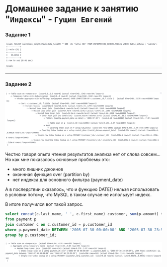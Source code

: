 # Домашнее задание к занятию "`Индексы`" - `Гущин Евгений`

### Задание 1

![task1](../../img/12_RDB/HW5/Task1.png)

---

### Задание 2

![task1](../../img/12_RDB/HW5/Task2.png)


Честно говоря опыта чтения результатов анализа нет от слова совсем...
Но как мне показалось основные проблемы это:
 - много лишних джоинов
 - оконнная функция over (partition by)
 - нет индекса для основного фильтра (payment_date)

 А в последствии оказалось, что и функцию DATE() нельзя использовать в условии потому, что 
 MySQL в таком случае не использует индекс.

В итоге получился вот такой запроc.

```sql
select concat(c.last_name, ' ', c.first_name) customer, sum(p.amount) total_amount
from payment p
join customer c on c.customer_id = p.customer_id
where p.payment_date BETWEEN '2005-07-30 00:00:00' AND '2005-07-30 23:59:59'
group by p.customer_id;
```

![task1](../../img/12_RDB/HW5/Task2_1.png)
